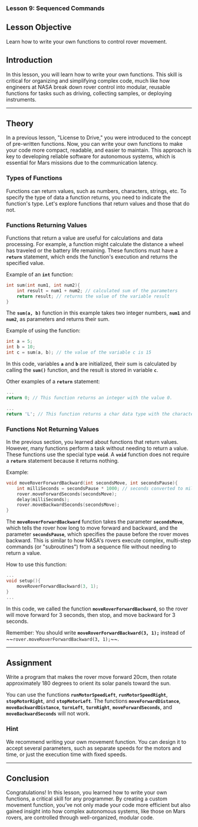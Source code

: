 ### **Lesson 9: Sequenced Commands**

## **Lesson Objective**

Learn how to write your own functions to control rover movement.

## **Introduction**

In this lesson, you will learn how to write your own functions. This skill is critical for organizing and simplifying complex code, much like how engineers at NASA break down rover control into modular, reusable functions for tasks such as driving, collecting samples, or deploying instruments.

---

## **Theory**

In a previous lesson, "License to Drive," you were introduced to the concept of pre-written functions. Now, you can write your own functions to make your code more compact, readable, and easier to maintain. This approach is key to developing reliable software for autonomous systems, which is essential for Mars missions due to the communication latency.

### **Types of Functions**

Functions can return values, such as numbers, characters, strings, etc. To specify the type of data a function returns, you need to indicate the function's type. Let's explore functions that return values and those that do not.

### **Functions Returning Values**

Functions that return a value are useful for calculations and data processing. For example, a function might calculate the distance a wheel has traveled or the battery life remaining. These functions must have a **`return`** statement, which ends the function's execution and returns the specified value.

Example of an **`int`** function:

```cpp
int sum(int num1, int num2){
    int result = num1 + num2; // calculated sum of the parameters
    return result; // returns the value of the variable result
}
```

The **`sum(a, b)`** function in this example takes two integer numbers, **`num1`** and **`num2`**, as parameters and returns their sum.

Example of using the function:

```cpp
int a = 5;
int b = 10;
int c = sum(a, b); // the value of the variable c is 15
```

In this code, variables **`a`** and **`b`** are initialized, their sum is calculated by calling the **`sum()`** function, and the result is stored in variable **`c`**.

Other examples of a **`return`** statement:

```cpp
...
return 0; // This function returns an integer with the value 0.
```

```cpp
...
return 'L'; // This function returns a char data type with the character 'L'.
```

### **Functions Not Returning Values**

In the previous section, you learned about functions that return values. However, many functions perform a task without needing to return a value. These functions use the special type **`void`**. A **`void`** function does not require a **`return`** statement because it returns nothing.

Example:

```cpp
void moveRoverForwardBackward(int secondsMove, int secondsPause){
    int milliSeconds = secondsPause * 1000; // seconds converted to milliseconds for delay
    rover.moveForwardSeconds(secondsMove);
    delay(milliSeconds);
    rover.moveBackwardSeconds(secondsMove);
}
```

The **`moveRoverForwardBackward`** function takes the parameter **`secondsMove`**, which tells the rover how long to move forward and backward, and the parameter **`secondsPause`**, which specifies the pause before the rover moves backward. This is similar to how NASA's rovers execute complex, multi-step commands (or "subroutines") from a sequence file without needing to return a value.

How to use this function:

```cpp
...
void setup(){
    moveRoverForwardBackward(3, 1);
}
...
```

In this code, we called the function **`moveRoverForwardBackward`**, so the rover will move forward for 3 seconds, then stop, and move backward for 3 seconds.

Remember: You should write **`moveRoverForwardBackward(3, 1);`** instead of \~\~`rover.moveRoverForwardBackward(3, 1);`\~\~.

---

## **Assignment**

Write a program that makes the rover move forward 20cm, then rotate approximately 180 degrees to orient its solar panels toward the sun.

You can use the functions **`runMotorSpeedLeft`**, **`runMotorSpeedRight`**, **`stopMotorRight`**, and **`stopMotorLeft`**. The functions **`moveForwardDistance`**, **`moveBackwardDistance`**, **`turnLeft`**, **`turnRight`**, **`moveForwardSeconds`**, and **`moveBackwardSeconds`** will not work.

### **Hint**

We recommend writing your own movement function. You can design it to accept several parameters, such as separate speeds for the motors and time, or just the execution time with fixed speeds.

---

## **Conclusion**

Congratulations! In this lesson, you learned how to write your own functions, a critical skill for any programmer. By creating a custom movement function, you’ve not only made your code more efficient but also gained insight into how complex autonomous systems, like those on Mars rovers, are controlled through well-organized, modular code.
